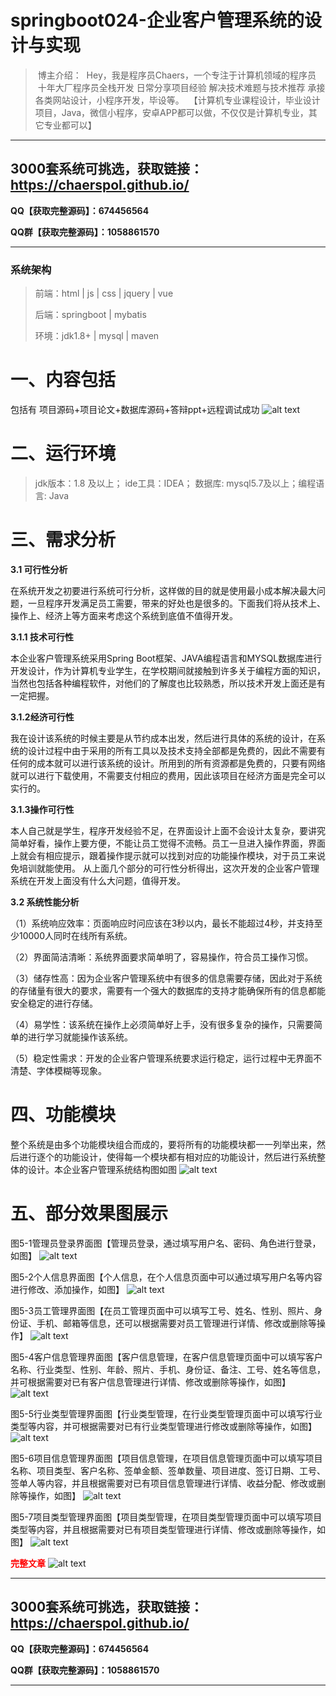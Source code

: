# springboot024-企业客户管理系统的设计与实现

>  博主介绍：
>  Hey，我是程序员Chaers，一个专注于计算机领域的程序员
>  十年大厂程序员全栈开发‍ 日常分享项目经验 解决技术难题与技术推荐 承接各类网站设计，小程序开发，毕设等。
>  【计算机专业课程设计，毕业设计项目，Java，微信小程序，安卓APP都可以做，不仅仅是计算机专业，其它专业都可以】

<hr>

## 3000套系统可挑选，获取链接：https://chaerspol.github.io/

<p size="5" color="red"><b>QQ【获取完整源码】：674456564</b></p>

<p size="5" color="red"><b>QQ群【获取完整源码】：1058861570</b></p>

<hr>

### 系统架构

> 前端：html | js | css | jquery | vue
>
> 后端：springboot | mybatis
> 
> 环境：jdk1.8+ | mysql | maven

# 一、内容包括
包括有  项目源码+项目论文+数据库源码+答辩ppt+远程调试成功
![alt text](images/image.png)

# 二、运行环境

> jdk版本：1.8 及以上； ide工具：IDEA； 数据库: mysql5.7及以上；编程语言: Java

# 三、需求分析

**3.1 可行性分析**

在系统开发之初要进行系统可行分析，这样做的目的就是使用最小成本解决最大问题，一旦程序开发满足员工需要，带来的好处也是很多的。下面我们将从技术上、操作上、经济上等方面来考虑这个系统到底值不值得开发。

**3.1.1 技术可行性**

本企业客户管理系统采用Spring Boot框架、JAVA编程语言和MYSQL数据库进行开发设计，作为计算机专业学生，在学校期间就接触到许多关于编程方面的知识，当然也包括各种编程软件，对他们的了解度也比较熟悉，所以技术开发上面还是有一定把握。

**3.1.2经济可行性**

我在设计该系统的时候主要是从节约成本出发，然后进行具体的系统的设计，在系统的设计过程中由于采用的所有工具以及技术支持全部都是免费的，因此不需要有任何的成本就可以进行该系统的设计。所用到的所有资源都是免费的，只要有网络就可以进行下载使用，不需要支付相应的费用，因此该项目在经济方面是完全可以实行的。

**3.1.3操作可行性**


本人自己就是学生，程序开发经验不足，在界面设计上面不会设计太复杂，要讲究简单好看，操作上要方便，不能让员工觉得不流畅。员工一旦进入操作界面，界面上就会有相应提示，跟着操作提示就可以找到对应的功能操作模块，对于员工来说免培训就能使用。
从上面几个部分的可行性分析得出，这次开发的企业客户管理系统在开发上面没有什么大问题，值得开发。

**3.2 系统性能分析**

（1）系统响应效率：页面响应时问应该在3秒以内，最长不能超过4秒，并支持至少10000人同时在线所有系统。


（2）界面简洁清晰：系统界面要求简单明了，容易操作，符合员工操作习惯。


（3）储存性高：因为企业客户管理系统中有很多的信息需要存储，因此对于系统的存储量有很大的要求，需要有一个强大的数据库的支持才能确保所有的信息都能安全稳定的进行存储。

（4）易学性：该系统在操作上必须简单好上手，没有很多复杂的操作，只需要简单的进行学习就能操作该系统。

（5）稳定性需求：开发的企业客户管理系统要求运行稳定，运行过程中无界面不清楚、字体模糊等现象。

# 四、功能模块

整个系统是由多个功能模块组合而成的，要将所有的功能模块都一一列举出来，然后进行逐个的功能设计，使得每一个模块都有相对应的功能设计，然后进行系统整体的设计。本企业客户管理系统结构图如图
![alt text](images/image-1.png)

# 五、部分效果图展示

图5-1管理员登录界面图【管理员登录，通过填写用户名、密码、角色进行登录，如图】
![alt text](images/image-2.png)

图5-2个人信息界面图【个人信息，在个人信息页面中可以通过填写用户名等内容进行修改、添加操作，如图】
![alt text](images/image-3.png)

图5-3员工管理界面图【在员工管理页面中可以填写工号、姓名、性别、照片、身份证、手机、邮箱等信息，还可以根据需要对员工管理进行详情、修改或删除等操作】
![alt text](images/image-4.png)

图5-4客户信息管理界面图【客户信息管理，在客户信息管理页面中可以填写客户名称、行业类型、性别、年龄、照片、手机、身份证、备注、工号、姓名等信息，并可根据需要对已有客户信息管理进行详情、修改或删除等操作，如图】
![alt text](images/image-5.png)

图5-5行业类型管理界面图【行业类型管理，在行业类型管理页面中可以填写行业类型等内容，并可根据需要对已有行业类型管理进行修改或删除等操作，如图】
![alt text](images/image-6.png)

图5-6项目信息管理界面图【项目信息管理，在项目信息管理页面中可以填写项目名称、项目类型、客户名称、签单金额、签单数量、项目进度、签订日期、工号、签单人等内容，并且根据需要对已有项目信息管理进行详情、收益分配、修改或删除等操作，如图】
![alt text](images/image-7.png)

图5-7项目类型管理界面图【项目类型管理，在项目类型管理页面中可以填写项目类型等内容，并且根据需要对已有项目类型管理进行详情、修改或删除等操作，如图】
![alt text](images/image-8.png)

 <font  color="red"><b>完整文章</b></font>
 ![alt text](images/image-9.png)

 <hr>

## 3000套系统可挑选，获取链接：https://chaerspol.github.io/

<p size="5" color="red"><b>QQ【获取完整源码】：674456564</b></p>

<p size="5" color="red"><b>QQ群【获取完整源码】：1058861570</b></p>

<hr>